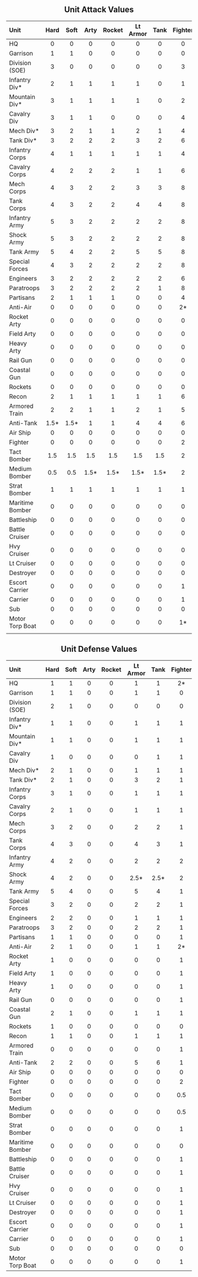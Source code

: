 
<h2 align="center">
  Unit Attack Values
</h2>

<center>

|  Unit          | Hard       | Soft     | Arty     | Rocket   | Lt Armor | Tank     | Fighter  | Bomber   | Strat <br/> Bomber  | Naval  | Carrier  | Sub | Transport  | Anti-Air  | Resource  |
| :------------- | :--------: | :------: | :------: | :------: | :------: | :------: | :------: | :------: | :------: | :------: | :------: | :------: | :------: | :------: | :------: |
| HQ             |  0         | 0        | 0        | 0        | 0        | 0        | 0        | 0        | 0        | 0        | 0        | 0        | 0        | 0        | 0        |
| Garrison       |  1         | 1        | 0        | 0        | 0        | 0        | 0        | 0        | 0        | 0        | 0        | 0        | 0        | 0        | 0        |
| Division (SOE) |  3         | 0        | 0        | 0        | 0        | 0        | 3        | 3        | 3        | 2        | 2        | 1        | 2        | 1        | 0        |
| Infantry Div*  |  2         | 1        | 1        | 1        | 1        | 0        | 1        | 1        | 1        | 1        | 1        | 1        | 1        | 1        | 0        |
| Mountain Div*  |  3         | 1        | 1        | 1        | 1        | 0        | 2        | 2        | 2        | 2        | 2        | 2        | 2        | 1        | 0        |
| Cavalry Div    |  3         | 1        | 1        | 0        | 0        | 0        | 4        | 4        | 4        | 3        | 3        | 3        | 3        | 1        | 0        |
| Mech Div*      |  3         | 2        | 1        | 1        | 2        | 1        | 4        | 4        | 4        | 2        | 2        | 1        | 2        | 1        | 0        |
| Tank Div*      |  3         | 2        | 2        | 2        | 3        | 2        | 6        | 6        | 6        | 1        | 1        | 1        | 1        | 2        | 0        |
| Infantry Corps |  4         | 1        | 1        | 1        | 1        | 1        | 4        | 4        | 4        | 3        | 3        | 2        | 3        | 2        | 0        |
| Cavalry Corps  |  4         | 2        | 2        | 2        | 1        | 1        | 6        | 6        | 6        | 4        | 4        | 4        | 4        | 2        | 0        |
| Mech Corps     |  4         | 3        | 2        | 2        | 3        | 3        | 8        | 8        | 8        | 4        | 4        | 4        | 4        | 2        | 0        |
| Tank Corps     |  4         | 3        | 2        | 2        | 4        | 4        | 8        | 8        | 8        | 2        | 2        | 2        | 2        | 2        | 0        |
| Infantry Army  |  5         | 3        | 2        | 2        | 2        | 2        | 8        | 8        | 8        | 6        | 6        | 4        | 6        | 3        | 1        |
| Shock Army     |  5         | 3        | 2        | 2        | 2        | 2        | 8        | 8        | 8        | 6        | 6        | 4        | 6        | 3        | 0        |
| Tank Army      |  5         | 4        | 2        | 2        | 5        | 5        | 8        | 8        | 8        | 3        | 3        | 3        | 3        | 2        | 0        |
| Special Forces |  4         | 3        | 2        | 2        | 2        | 2        | 8        | 8        | 8        | 4        | 4        | 4        | 4        | 2        | 0        |
| Engineers      |  3         | 2        | 2        | 2        | 2        | 2        | 6        | 6        | 6        | 4        | 4        | 4        | 4        | 2        | 1        |
| Paratroops     |  3         | 2        | 2        | 2        | 2        | 1        | 8        | 8        | 8        | 4        | 4        | 4        | 4        | 2        | 0        |
| Partisans      |  2         | 1        | 1        | 1        | 0        | 0        | 4        | 4        | 4        | 2        | 2        | 2        | 1        | 1        | 1        |
| Anti-Air       |  0         | 0        | 0        | 0        | 0        | 0        | 2*       | 2*       | 1        | 0        | 2*       | 0        | 0        | 0        | 0        |
| Rocket Arty    |  0         | 0        | 0        | 0        | 0        | 0        | 0        | 0        | 0        | 0        | 0        | 0        | 0        | 0        | 1        |
| Field Arty     |  0         | 0        | 0        | 0        | 0        | 0        | 0        | 0        | 0        | 0        | 0        | 0        | 0        | 0        | 1        |
| Heavy Arty     |  0         | 0        | 0        | 0        | 0        | 0        | 0        | 0        | 0        | 0        | 0        | 0        | 0        | 0        | 2        |
| Rail Gun       |  0         | 0        | 0        | 0        | 0        | 0        | 0        | 0        | 0        | 0        | 0        | 0        | 0        | 0        | 2        |
| Coastal Gun    |  0         | 0        | 0        | 0        | 0        | 0        | 0        | 0        | 0        | 2        | 2        | 0        | 0        | 0        | 1        |
| Rockets        |  0         | 0        | 0        | 0        | 0        | 0        | 0        | 0        | 0        | 0        | 0        | 0        | 0        | 0        | 1        |
| Recon          |  2         | 1        | 1        | 1        | 1        | 1        | 6        | 6        | 6        | 2        | 2        | 2        | 2        | 1        | 0        |
| Armored Train  |  2         | 2        | 1        | 1        | 2        | 1        | 5        | 5        | 5        | 1        | 1        | 1        | 1        | 1        | 1        |
| Anti-Tank      |  1.5*      | 1.5*     | 1        | 1        | 4        | 4        | 6        | 6        | 6        | 2        | 2        | 2        | 2        | 1        | 0        |
| Air Ship       |  0         | 0        | 0        | 0        | 0        | 0        | 0        | 0        | 0        | 0        | 0        | 0        | 0        | 0        | 1        |
| Fighter        |  0         | 0        | 0        | 0        | 0        | 0        | 2        | 2        | 2        | 1        | 2        | 1        | 2        | 0        | 0        |
| Tact Bomber    |  1.5       | 1.5      | 1.5      | 1.5      | 1.5      | 1.5      | 2        | 2        | 2        | 4        | 4        | 2        | 4        | 0.5*     | 0.5*     |
| Medium Bomber  |  0.5       | 0.5      | 1.5*     | 1.5*     | 1.5*     | 1.5*     | 2        | 2        | 2        | 4        | 4        | 2        | 4        | 0.5*     | 1.5*     |
| Strat Bomber   |  1         | 1        | 1        | 1        | 1        | 1        | 1        | 2        | 2        | 1        | 1        | 1        | 1        | 1        | 3        |
| Maritime Bomber|  0         | 0        | 0        | 0        | 0        | 0        | 0        | 0        | 0        | 3        | 3        | 3        | 1        | 0        | 0        |
| Battleship     |  0         | 0        | 0        | 0        | 0        | 0        | 0        | 0        | 0        | 5        | 5        | 0        | 5        | 0        | 2        |
| Battle Cruiser |  0         | 0        | 0        | 0        | 0        | 0        | 0        | 0        | 0        | 4        | 4        | 0        | 4        | 0        | 1        |
| Hvy Cruiser    |  0         | 0        | 0        | 0        | 0        | 0        | 0        | 0        | 0        | 3        | 3        | 0        | 4        | 0        | 0        |
| Lt Cruiser     |  0         | 0        | 0        | 0        | 0        | 0        | 0        | 0        | 0        | 2        | 2        | 1*       | 4        | 0        | 0        |
| Destroyer      |  0         | 0        | 0        | 0        | 0        | 0        | 0        | 0        | 0        | 1        | 1        | 2*       | 2        | 0        | 0        |
| Escort Carrier |  0         | 0        | 0        | 0        | 0        | 0        | 1        | 1        | 1        | 3        | 3        | 2        | 3        | 1        | 0        |
| Carrier        |  0         | 0        | 0        | 0        | 0        | 0        | 1        | 1        | 1        | 3        | 3        | 1        | 3        | 1        | 0        |
| Sub            |  0         | 0        | 0        | 0        | 0        | 0        | 0        | 0        | 0        | 5        | 5        | 0        | 5        | 0        | 0        |
| Motor Torp Boat|  0         | 0        | 0        | 0        | 0        | 0        | 1*       | 1*       | 1*       | 1        | 1        | 3        | 3        | 0        | 0        |
|                |            |          |          |          |          |          |          |          |          |          |          |          |          |          |          |

</center>

<h2 align="center">
  Unit Defense Values
</h2>

<center>

|  Unit          | Hard       | Soft     | Arty     | Rocket   | Lt Armor | Tank     | Fighter  | Bomber   | Strat <br/> Bomber  | Naval  | Carrier  | Sub | Transport  | Anti-Air  | Resource  |
| :------------- | :--------: | :------: | :------: | :------: | :------: | :------: | :------: | :------: | :------: | :------: | :------: | :------: | :------: | :------: | :------: |
| HQ             |  1         |  1       |  0       |  0       |  1       |  1       |  2*      |  2*      |  2*      |  0       |  2*      |  0       |  0       |  0       |  0       |
| Garrison       |  1         |  1       |  0       |  0       |  1       |  1       |  0       |  0       |  0       |  0       |  0       |  0       |  0       |  0       |  0       |
| Division (SOE) |  2         |  1       |  0       |  0       |  0       |  0       |  0       |  0       |  0       |  0       |  0       |  0       |  0       |  0       |  0       |
| Infantry Div*  |  1         |  1       |  0       |  0       |  1       |  1       |  1       |  1       |  0       |  0       |  1       |  0       |  0       |  0       |  0       |
| Mountain Div*  |  1         |  1       |  0       |  0       |  1       |  1       |  1       |  1       |  0       |  0       |  1       |  0       |  0       |  0       |  0       |
| Cavalry Div    |  1         |  0       |  0       |  0       |  0       |  1       |  1       |  1       |  0       |  0       |  1       |  0       |  0       |  0       |  0       |
| Mech Div*      |  2         |  1       |  0       |  0       |  1       |  1       |  1       |  1       |  0       |  0       |  1       |  0       |  0       |  0       |  0       |
| Tank Div*      |  2         |  1       |  0       |  0       |  3       |  2       |  1       |  1       |  1       |  0       |  1       |  0       |  0       |  0       |  0       |
| Infantry Corps |  3         |  1       |  0       |  0       |  1       |  1       |  1       |  1       |  0       |  0       |  1       |  0       |  0       |  0       |  0       |
| Cavalry Corps  |  2         |  1       |  0       |  0       |  1       |  1       |  1       |  1       |  0       |  0       |  1       |  0       |  0       |  0       |  0       |
| Mech Corps     |  3         |  2       |  0       |  0       |  2       |  2       |  1       |  1       |  0       |  0       |  1       |  0       |  0       |  0       |  0       |
| Tank Corps     |  4         |  3       |  0       |  0       |  4       |  3       |  1       |  1       |  0       |  0       |  1       |  0       |  0       |  0       |  0       |
| Infantry Army  |  4         |  2       |  0       |  0       |  2       |  2       |  2       |  2       |  0       |  0       |  1       |  0       |  0       |  0       |  0       |
| Shock Army     |  4         |  2       |  0       |  0       |  2.5*    |  2.5*    |  2       |  2       |  0       |  0       |  1       |  0       |  0       |  0       |  0       |
| Tank Army      |  5         |  4       |  0       |  0       |  5       |  4       |  1       |  1       |  0       |  0       |  1       |  0       |  0       |  0       |  0       |
| Special Forces |  3         |  2       |  0       |  0       |  2       |  2       |  1       |  1       |  0       |  0       |  1       |  0       |  0       |  0       |  0       |
| Engineers      |  2         |  2       |  0       |  0       |  1       |  1       |  1       |  1       |  0       |  0       |  1       |  0       |  0       |  0       |  0       |
| Paratroops     |  3         |  2       |  0       |  0       |  2       |  2       |  1       |  1       |  0       |  0       |  1       |  0       |  0       |  0       |  0       |
| Partisans      |  1         |  1       |  0       |  0       |  0       |  0       |  1       |  1       |  1       |  0       |  1       |  0       |  0       |  0       |  0       |
| Anti-Air       |  2         |  1       |  0       |  0       |  1       |  1       |  2*      |  2*      |  3*      |  0       |  2*      |  0       |  0       |  0       |  0       |
| Rocket Arty    |  1         |  0       |  0       |  0       |  0       |  0       |  1       |  1       |  0       |  0       |  0       |  0       |  0       |  0       |  0       |
| Field Arty     |  1         |  0       |  0       |  0       |  0       |  0       |  1       |  1       |  0       |  0       |  0       |  0       |  0       |  0       |  0       |
| Heavy Arty     |  1         |  0       |  0       |  0       |  0       |  0       |  1       |  1       |  0       |  0       |  0       |  0       |  0       |  0       |  0       |
| Rail Gun       |  0         |  0       |  0       |  0       |  0       |  0       |  1       |  1       |  0       |  0       |  0       |  0       |  0       |  0       |  0       |
| Coastal Gun    |  2         |  1       |  0       |  0       |  1       |  1       |  1       |  1       |  0       |  0*      |  0       |  0       |  0       |  0       |  0       |
| Rockets        |  1         |  0       |  0       |  0       |  0       |  0       |  0       |  0       |  0       |  0       |  0       |  0       |  0       |  0       |  0       |
| Recon          |  1         |  1       |  0       |  0       |  1       |  1       |  1       |  1       |  0       |  0       |  0       |  0       |  0       |  0       |  0       |
| Armored Train  |  0         |  0       |  0       |  0       |  0       |  0       |  1       |  1       |  1       |  0       |  1       |  0       |  0       |  0       |  0       |
| Anti-Tank      |  2         |  2       |  0       |  0       |  5       |  6       |  1       |  1       |  0       |  0       |  0       |  0       |  0       |  0       |  0       |
| Air Ship       |  0         |  0       |  0       |  0       |  0       |  0       |  0       |  0       |  0       |  0       |  0       |  0       |  0       |  0       |  0       |
| Fighter        |  0         |  0       |  0       |  0       |  0       |  0       |  2       |  1       |  1       |  0       |  1       |  0       |  0       |  0       |  0       |
| Tact Bomber    |  0         |  0       |  0       |  0       |  0       |  0       |  0.5     |  0       |  0       |  1       |  1       |  0       |  0       |  0       |  0       |
| Medium Bomber  |  0         |  0       |  0       |  0       |  0       |  0       |  0.5     |  0       |  0       |  1       |  1       |  0       |  0       |  0       |  0       |
| Strat Bomber   |  0         |  0       |  0       |  0       |  0       |  0       |  1       |  1       |  1       |  1       |  1       |  0       |  0       |  0       |  0       |
| Maritime Bomber|  0         |  0       |  0       |  0       |  0       |  0       |  0       |  0       |  0       |  1       |  1       |  0       |  0       |  0       |  0       |
| Battleship     |  0         |  0       |  0       |  0       |  0       |  0       |  1       |  1       |  1       |  5       |  2       |  1       |  5       |  0       |  0       |
| Battle Cruiser |  0         |  0       |  0       |  0       |  0       |  0       |  1       |  1       |  1       |  4       |  2       |  0       |  4       |  0       |  0       |
| Hvy Cruiser    |  0         |  0       |  0       |  0       |  0       |  0       |  1       |  1       |  1       |  3       |  2       |  0       |  4       |  0       |  0       |
| Lt Cruiser     |  0         |  0       |  0       |  0       |  0       |  0       |  1       |  1       |  0       |  2       |  2       |  1       |  4       |  0       |  0       |
| Destroyer      |  0         |  0       |  0       |  0       |  0       |  0       |  1       |  1       |  0       |  1       |  1       |  4       |  2       |  0       |  0       |
| Escort Carrier |  0         |  0       |  0       |  0       |  0       |  0       |  1       |  1       |  0       |  1       |  2       |  3       |  3       |  0       |  0       |
| Carrier        |  0         |  0       |  0       |  0       |  0       |  0       |  1       |  2       |  1       |  2       |  2       |  1       |  3       |  0       |  0       |
| Sub            |  0         |  0       |  0       |  0       |  0       |  0       |  0       |  0       |  0       |  1       |  0       |  0       |  0       |  0       |  0       |
| Motor Torp Boat|  0         |  0       |  0       |  0       |  0       |  0       |  1       |  1       |  0       |  1       |  1       |  1       |  3       |  0       |  0       |

</center>

